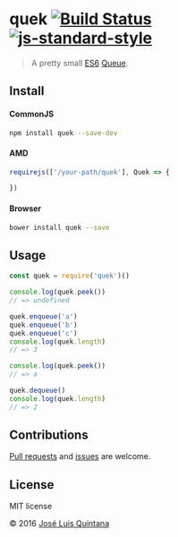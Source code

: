 # quek [![Build Status](https://travis-ci.org/joseluisq/quek.svg?branch=master)](https://travis-ci.org/joseluisq/quek) [![js-standard-style](https://img.shields.io/badge/code%20style-standard-brightgreen.svg)](http://standardjs.com/)

> A pretty small [ES6](https://babeljs.io/docs/learn-es2015/) [Queue](https://en.wikipedia.org/wiki/Queue_(abstract_data_type)).

## Install

#### CommonJS

```sh
npm install quek --save-dev
```

#### AMD

```js
requirejs(['/your-path/quek'], Quek => {

})
```

#### Browser

```sh
bower install quek --save
```

## Usage

```js
const quek = require('quek')()

console.log(quek.peek())
// => undefined

quek.enqueue('a')
quek.enqueue('b')
quek.enqueue('c')
console.log(quek.length)
// => 3

console.log(quek.peek())
// => a

quek.dequeue()
console.log(quek.length)
// => 2
```

## Contributions
[Pull requests](https://github.com/joseluisq/quek/pulls) and [issues](https://github.com/joseluisq/quek/issues) are welcome.

## License
MIT license

© 2016 [José Luis Quintana](http://git.io/joseluisq)
